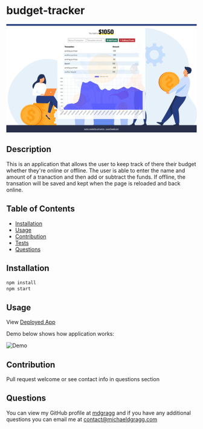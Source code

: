 # budget-tracker


<img src="https://github.com/mdgragg/budget-tracker/blob/main/public/assets/images/screenshot.png?raw=true" width="700" />

## Description
This is an application that allows the user to keep track of there their budget whether they're online or offline. The user is able to enter the name and amount of a tranaction and then add or subtract the funds. If offline, the transation will be saved and kept when the page is reloaded and back online.    


## Table of Contents
* [Installation](#installation)
* [Usage](#usage)
* [Contribution](#contribution)
* [Tests](#tests)
* [Questions](#questions)


## Installation
```
npm install
npm start

```
## Usage

View [Deployed App](https://budget-tracker-mdg.herokuapp.com/)

Demo below shows how application works:

![Demo](https://github.com/mdgragg/budget-tracker/blob/main/public/assets/images/demo.gif?raw=true)



## Contribution
Pull request welcome or see contact info in questions section



## Questions
You can view my GitHub profile at [mdgragg](https://github.com/mdgragg) and if you have any additional questions you can email me at contact@michaeldgragg.com
